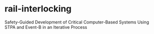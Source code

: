 # rail-interlocking
Safety-Guided Development of Critical Computer-Based Systems Using STPA and Event-B in an Iterative Process
